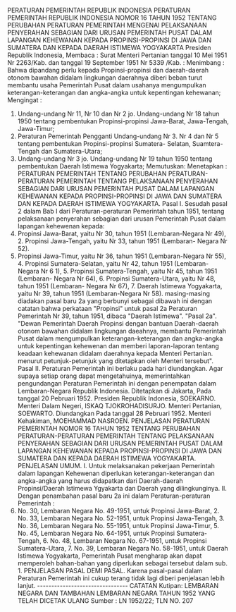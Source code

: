 PERATURAN PEMERINTAH REPUBLIK INDONESIA PERATURAN PEMERINTAH REPUBLIK INDONESIA NOMOR 16 TAHUN 1952 TENTANG PERUBAHAN PERATURAN PEMERINTAH MENGENAI PELAKSANAAN PENYERAHAN SEBAGIAN DARI URUSAN PEMERINTAH PUSAT DALAM LAPANGAN KEHEWANAN KEPADA PROPINSI-PROPINSI DI JAWA DAN SUMATERA DAN KEPADA DAERAH ISTIMEWA YOGYAKARTA Presiden Republik Indonesia, Membaca : Surat Menteri Pertanian tanggal 10 Mei 1951 Nr 2263/Kab. dan tanggal 19 September 1951 Nr 5339 /Kab. :
Menimbang :
 Bahwa dipandang perlu kepada Propinsi-propinsi dan daerah-daerah otonom bawahan didalam lingkungan daerahnya diberi beban turut membantu usaha Pemerintah Pusat dalam usahanya mengumpulkan keterangan-keterangan dan angka-angka untuk kepentingan kehewanan;
Mengingat :

1. Undang-undang Nr 11, Nr 10 dan Nr 2 jo. Undang-undang Nr 18 tahun 1950 tentang pembentukan Propinsi-propinsi Jawa-Barat, Jawa-Tengah, Jawa-Timur;
2. Peraturan Pemerintah Pengganti Undang-undang Nr 3. Nr 4 dan Nr 5 tentang pembentukan Propinsi-propinsi Sumatera- Selatan, Suamtera-Tengah dan Sumatera-Utara;
3. Undang-undang Nr 3 jo. Undang-undang Nr 19 tahun 1950 tentang pembentukan Daerah Istimewa Yogyakarta; Memutuskan: Menetapkan : PERATURAN PEMERINTAH TENTANG PERUBAHAN PERATURAN-PERATURAN PEMERINTAH TENTANG PELAKSANAAN PENYERAHAN SEBAGIAN DARI URUSAN PEMERINTAH PUSAT DALAM LAPANGAN KEHEWANAN KEPADA PROPINSI-PROPINSI DI JAWA DAN SUMATERA DAN KEPADA DAERAH ISTIMEWA YOGYAKARTA. Pasal I. Sesudah pasal 2 dalam Bab I dari Peraturan-peraturan Pemerintah tahun 1951, tentang pelaksanaan penyerahan sebagian dari urusan Pemerintah Pusat dalam lapangan kehewenan kepada:
1. Propinsi Jawa-Barat, yaitu Nr 30, tahun 1951 (Lembaran-Negara Nr 49), 2. Propinsi Jawa-Tengah, yaitu Nr 33, tahun 1951 (Lembaran- Negara Nr 52).
3. Propinsi Jawa-Timur, yaitu Nr 36, tahun 1951 (Lembaran-Negara Nr 55), 4. Propinsi Sumatera-Selatan, yaitu Nr 42, tahun 1951 (Lembaran- Negara Nr 6 1), 5. Propinsi Sumatera-Tengah, yaitu Nr 45, tahun 1951 (Lembaran- Negara Nr 64), 6. Propinsi Sumatera-Utara, yaitu Nr 48, tahun 1951 (Lembaran- Negara Nr 67), 7. Daerah Istimewa Yogyakarta, yaitu Nr 39, tahun 1951 (Lembaran-Negara Nr 58). masing-masing diadakan pasal baru 2a yang berbunyi sebagai dibawah ini dengan catatan bahwa perkataan "Propinsi" untuk pasal 2a Peraturan Pemerintah Nr 39, tahun 1951, dibaca "Daerah Istimewa". "Pasal 2a". "Dewan Pemerintah Daerah Propinsi dengan bantuan Daerah-daerah otonom bawahan didalam lingkungan daeahnya, membantu Pemerintah Pusat dalam mengumpulkan keterangan-keterangan dan angka-angka untuk kepentingan kehewenan dan memberi laporan-laporan tentang keadaan kehewanan didalam daerahnya kepada Menteri Pertanian. menurut petunjuk-petunjuk yang ditetapkan oleh Menteri tersebut". Pasal II. Peraturan Pemerintah ini berlaku pada hari diundangkan. Agar supaya setiap orang dapat mengetahuinya, memerintahkan pengundangan Peraturan Pemerintah ini dengan penempatan dalam Lembaran-Negara Republik Indonesia. Ditetapkan di Jakarta, Pada tanggal 20 Pebruari 1952. Presiden Republik Indonesia, SOEKARNO. Menteri Dalam Negeri, ISKAQ TJOKROHADISURJO. Menteri Pertanian, SOEWARTO. Diundangkan Pada tanggal 28 Pebruari 1952. Menteri Kehakiman, MOEHAMMAD NASROEN. PENJELASAN PERATURAN PEMERINTAH NOMOR 16 TAHUN 1952 TENTANG PERUBAHAN PERATURAN-PERATURAN PEMERINTAH TENTANG PELAKSANAAN PENYERAHAN SEBAGIAN DARI URUSAN PEMERINTAH PUSAT DALAM LAPANGAN KEHEWANAN KEPADA PROPINSI-PROPINSI DI JAWA DAN SUMATERA DAN KEPADA DAERAH ISTIMEWA YOGYAKARTA. PENJELASAN UMUM. I. Untuk melaksanakan pekerjaan Pemerintah dalam lapangan Kehewenan diperlukan keterangan-keterangan dan angka-angka yang harus didapatkan dari Daerah-daerah Propinsi/Daerah Istimewa Ygyakarta dan Daerah yang dilingkunginya. II. Dengan penambahan pasal baru 2a ini dalam Peraturan-peraturan Pemerintah :
1. No. 30, Lembaran Negara No. 49-1951, untuk Propinsi Jawa-Barat, 2. No. 33, Lembaran Negara No. 52-1951, untuk Propinsi Jawa-Tengah, 3. No. 36, Lembaran Negara No. 55-1951, untuk Propinsi Jawa-Timur, 5. No. 45, Lembaran Negara No. 64-1951, untuk Propinsi Sumatera-Tengah, 6. No. 48, Lembaran Negara No. 67-1951, untuk Propinsi Sumatera-Utara, 7. No. 39, Lembaran Negara No. 58-1951, untuk Daerah Istimewa Yogyakarta, Pemerintah Pusat mengharap akan dapat memperoleh bahan-bahan yang diperlukan sebagai tersebut dalam sub. 1. PENJELASAN PASAL DEMI PASAL. Karena pasal-pasal dalam Peraturan Pemerintah ini cukup terang tidak lagi diberi penjelasan lebih lanjut. -------------------------------- CATATAN Kutipan: LEMBARAN NEGARA DAN TAMBAHAN LEMBARAN NEGARA TAHUN 1952 YANG TELAH DICETAK ULANG Sumber : LN 1952/22; TLN NO. 207